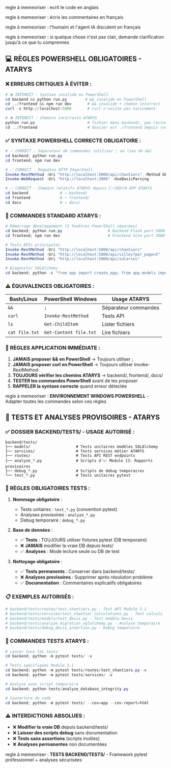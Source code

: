 regle à memeoriser : ecrit le code en anglais

regle à memeoriser : écris les commentaires en français

regle à memeoriser : l'humaim et l'agent IA discutent en français

regle à memeoriser : si quelque chose n'est pas clair, demande clarification jusqu'à ce que tu comprennes

## 💻 RÈGLES POWERSHELL OBLIGATOIRES - ATARYS

### ❌ ERREURS CRITIQUES À ÉVITER :
```powershell
# ❌ INTERDIT - Syntaxe invalide en PowerShell
cd backend && python run.py        # && invalide en PowerShell
cd ../frontend && npm run dev       # && invalide + chemin incorrect
curl -s http://localhost:5000       # curl n'existe pas nativement

# ❌ INTERDIT - Chemins incorrects ATARYS
python run.py                       # fichier dans backend/, pas racine
cd ../frontend                      # dossier est ./frontend depuis racine
```

### ✅ SYNTAXE POWERSHELL CORRECTE OBLIGATOIRE :
```powershell
# ✅ CORRECT - Séparateur de commandes (utiliser ; au lieu de &&)
cd backend; python run.py
cd frontend; npm run dev

# ✅ CORRECT - Requêtes HTTP PowerShell
Invoke-RestMethod -Uri "http://localhost:5000/api/chantiers" -Method GET
Invoke-WebRequest -Uri "http://localhost:3000" -UseBasicParsing

# ✅ CORRECT - Chemins relatifs ATARYS depuis C:\DEV\0 APP ATARYS
cd backend              # → backend/
cd frontend             # → frontend/
cd docs                 # → docs/
```

### 🚨 COMMANDES STANDARD ATARYS :
```powershell
# Démarrage développement (2 fenêtres PowerShell séparées)
cd backend; python run.py                    # Backend Flask port 5000
cd frontend; npm run dev                     # Frontend Vite port 3000

# Tests APIs principales
Invoke-RestMethod -Uri "http://localhost:5000/api/chantiers"
Invoke-RestMethod -Uri "http://localhost:5000/api/villes?per_page=5"
Invoke-RestMethod -Uri "http://localhost:5000/api/salaries"

# Diagnostic SQLAlchemy
cd backend; python -c "from app import create_app; from app.models import Chantier, Devis; app=create_app(); app.app_context().push(); print(f'🏗️ Module 3: Chantiers & Devis: {Chantier.query.count()}, Devis: {Devis.query.count()}')"
```

### ⚠️ ÉQUIVALENCES OBLIGATOIRES :
| Bash/Linux | PowerShell Windows | Usage ATARYS |
|------------|-------------------|--------------|
| `&&` | `;` | Séparateur commandes |
| `curl` | `Invoke-RestMethod` | Tests API |
| `ls` | `Get-ChildItem` | Lister fichiers |
| `cat file.txt` | `Get-Content file.txt` | Lire fichiers |

### 🎯 RÈGLES APPLICATION IMMÉDIATE :
1. **JAMAIS proposer && en PowerShell** → Toujours utiliser ;
2. **JAMAIS proposer curl en PowerShell** → Toujours utiliser Invoke-RestMethod
3. **TOUJOURS vérifier les chemins ATARYS** → backend/, frontend/, docs/
4. **TESTER les commandes PowerShell** avant de les proposer
5. **RAPPELER la syntaxe correcte** quand erreur détectée

regle à memeoriser : **ENVIRONNEMENT WINDOWS POWERSHELL** - Adapter toutes les commandes selon ces règles

## 🧪 TESTS ET ANALYSES PROVISOIRES - ATARYS

### ✅ DOSSIER BACKEND/TESTS/ - USAGE AUTORISÉ :
```
backend/tests/
├── models/                    # Tests unitaires modèles SQLAlchemy
├── services/                  # Tests services métier ATARYS
├── routes/                    # Tests API REST endpoints
├── analyze_*.py               # Scripts d'📈 Module 13: Rapports provisoires
├── debug_*.py                 # Scripts de debug temporaires
└── test_*.py                  # Tests unitaires pytest
```

### 🔧 RÈGLES OBLIGATOIRES TESTS :
1. **Nommage obligatoire** :
   - Tests unitaires : `test_*.py` (convention pytest)
   - Analyses provisoires : `analyze_*.py` 
   - Debug temporaire : `debug_*.py`

2. **Base de données** :
   - ✅ **Tests** : TOUJOURS utiliser fixtures pytest (DB temporaire)
   - ❌ **JAMAIS** modifier la vraie DB depuis tests/
   - ✅ **Analyses** : Mode lecture seule ou DB de test

3. **Nettoyage obligatoire** :
   - ✅ **Tests permanents** : Conserver dans backend/tests/
   - ❌ **Analyses provisoires** : Supprimer après résolution problème
   - ✅ **Documentation** : Commentaires explicatifs obligatoires

### 📋 EXEMPLES AUTORISÉS :
```python
# backend/tests/routes/test_chantiers.py - Test API Module 3.1
# backend/tests/services/test_chantier_calculations.py - Test calculs
# backend/tests/models/test_devis.py - Test modèle Devis
# backend/tests/analyze_migration_sqlalchemy.py - Analyse temporaire  
# backend/tests/debug_devis_insertion.py - Debug temporaire
```

### 🚨 COMMANDES TESTS ATARYS :
```powershell
# Lancer tous les tests
cd backend; python -m pytest tests/ -v

# Tests spécifiques Module 3.1
cd backend; python -m pytest tests/routes/test_chantiers.py -v
cd backend; python -m pytest tests/services/ -v

# Analyse avec script temporaire
cd backend; python tests/analyze_database_integrity.py

# Couverture de code
cd backend; python -m pytest tests/ --cov=app --cov-report=html
```

### ⚠️ INTERDICTIONS ABSOLUES :
- ❌ **Modifier la vraie DB** depuis backend/tests/
- ❌ **Laisser des scripts debug** sans documentation
- ❌ **Tests sans assertions** (scripts inutiles)
- ❌ **Analyses permanentes** non documentées

regle à memeoriser : **TESTS BACKEND/TESTS/** - Framework pytest professionnel + analyses sécurisées




